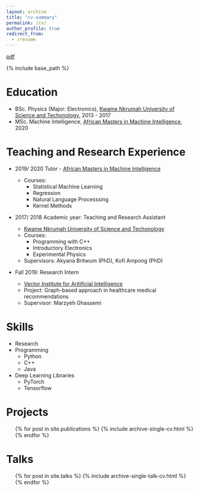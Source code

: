```yaml
---
layout: archive
title: "cv-summary"
permalink: /cv/
author_profile: true
redirect_from:
  - /resume
---
```

 [pdf](https://github.com/panford/panford.github.io/blob/master/files/Kobby_R_sum_.pdf)<br>

{% include base_path %}

 
Education
======
* BSc. Physics (Major: Electronics), [Kwame Nkrumah University of Science and Techonology](https://www.knust.edu.gh/), 2013 - 2017
* MSc. Machine Intelligence, [African Masters in Machine Intelligence](https://aimsammi.org/), 2020

Teaching and Research Experience
======
* 2019/ 2020 Tutor - [African Masters in Machine Intelligence](https://aimsammi.org/)
  * Courses:
    * Statistical Machine Learning
    * Regression
    * Natural Language Processsing
    * Kernel Methods

* 2017/ 2018 Academic year: Teaching and Research Assistant
  * [Kwame Nkrumah University of Science and Techonology](https://www.knust.edu.gh/)
  * Courses:
    * Programming with C++ 
    * Introductory Electronics
    * Experimental Physics
  * Supervisors: Akyana Britwum (PhD), Kofi Ampong (PhD)

* Fall 2019: Research Intern
  * [Vector Institute for Aritificial Intelligence](https://vectorinstitute.ai/)
  * Project: Graph-based approach in healthcare medical recommendations
  * Supervisor: Marzyeh Ghassemi
  
Skills
======
* Research
* Programming
  * Python
  * C++
  * Java
* Deep Learning Libraries
  * PyTorch
  * Tensorflow

Projects
======
  <ul>{% for post in site.publications %}
    {% include archive-single-cv.html %}
  {% endfor %}</ul>
  
Talks
======
  <ul>{% for post in site.talks %}
    {% include archive-single-talk-cv.html %}
  {% endfor %}</ul>
  
<!--Teaching and Research Experience
======
  <ul>{% for post in site.teaching %}
    {% include archive-single-cv.html %}
  {% endfor %}</ul> -->
  

